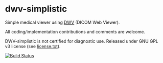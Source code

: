 dwv-simplistic
==============

Simple medical viewer using [DWV](https://github.com/ivmartel/dwv) (DICOM Web Viewer).

All coding/implementation contributions and comments are welcome.

DWV-simplistic is not certified for diagnostic use. Released under GNU GPL v3 license (see [license.txt](license.txt)).

[![Build Status](https://travis-ci.org/ivmartel/dwv-simplistic.svg?branch=master)](https://travis-ci.org/ivmartel/dwv-simplistic) 